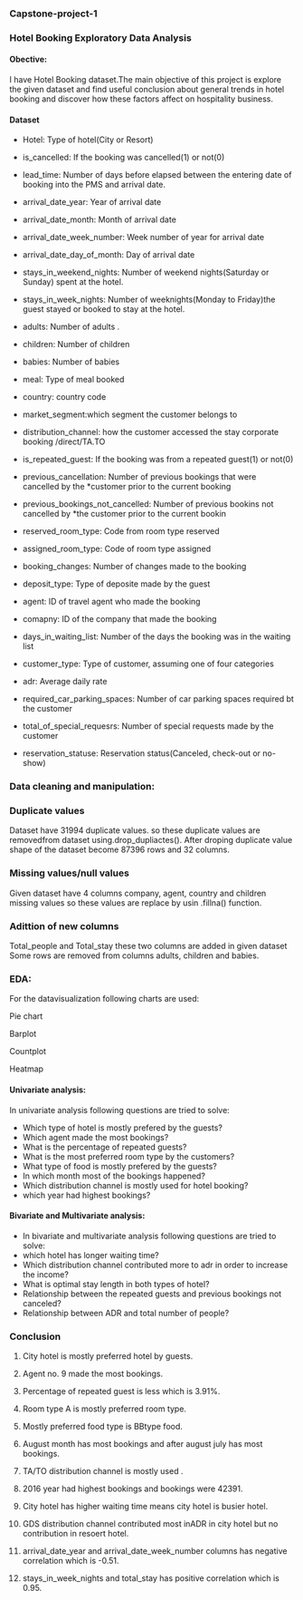 ### Capstone-project-1
### Hotel Booking Exploratory Data Analysis

#### Obective:
I have Hotel Booking dataset.The main objective of this project is explore the given dataset and find useful conclusion about general trends in hotel booking and discover how these factors affect on hospitality business.

#### Dataset 
* Hotel: Type of hotel(City or Resort)
  
* is_cancelled: If the booking was cancelled(1) or not(0)

* lead_time: Number of days before elapsed between the entering date of booking into the PMS and arrival date.

* arrival_date_year: Year of arrival date

* arrival_date_month: Month of arrival date

* arrival_date_week_number: Week number of year for arrival date

* arrival_date_day_of_month: Day of arrival date

* stays_in_weekend_nights: Number of weekend nights(Saturday or Sunday) spent at the hotel.

* stays_in_week_nights: Number of weeknights(Monday to Friday)the guest stayed or booked to stay at the hotel.

* adults: Number of adults .

* children: Number of children

* babies: Number of babies

* meal: Type of meal booked

* country: country code

* market_segment:which segment the customer belongs to

* distribution_channel: how the customer accessed the stay corporate booking /direct/TA.TO

* is_repeated_guest: If the booking was from a repeated guest(1) or not(0)

* previous_cancellation: Number of previous bookings that were cancelled by the *customer prior to the current booking

* previous_bookings_not_cancelled: Number of previous bookins not cancelled by *the customer prior to the current bookin

* reserved_room_type: Code from room type reserved

* assigned_room_type: Code of room type assigned

* booking_changes: Number of changes made to the booking

* deposit_type: Type of deposite made by the guest

* agent: ID of travel agent who made the booking

* comapny: ID of the company that made the booking

* days_in_waiting_list: Number of the days the booking was in the waiting list

* customer_type: Type of customer, assuming one of four categories

* adr: Average daily rate

* required_car_parking_spaces: Number of car parking spaces required bt the customer

* total_of_special_requesrs: Number of special requests made by the customer

* reservation_statuse: Reservation status(Canceled, check-out or no-show)

### Data cleaning and manipulation:
### Duplicate values

Dataset have 31994 duplicate values. so these duplicate values are removedfrom dataset using.drop_dupliactes(). 
After droping duplicate value shape of the dataset become 87396 rows and 32 columns.

### Missing values/null values

Given dataset have 4 columns company, agent, country and children missing values 
so these values are replace by usin .fillna() function.

### Adittion of new columns
Total_people and Total_stay these two columns are added in given dataset Some rows 
are removed from columns adults, children and babies.

### EDA:
 For the datavisualization following charts are used:

Pie chart

Barplot

Countplot

Heatmap

#### Univariate analysis:
In univariate analysis following questions are tried to solve:

*  Which type of hotel is mostly prefered by the guests?
*  Which agent made the most bookings?
*  What is the percentage of repeated guests?
*  What is the most preferred room type by the customers?
*  What type of food is mostly prefered by the guests?
*  In which month most of the bookings happened?
*  Which distribution channel is mostly used for hotel booking?
*  which year had highest bookings?

#### Bivariate and Multivariate analysis:

*  In bivariate and multivariate analysis following questions are tried to solve:
*  which hotel has longer waiting time?
*  Which distribution channel contributed more to adr in order to increase the income?
*  What is optimal stay length in both types of hotel?
*  Relationship between the repeated guests and previous bookings not canceled?
*  Relationship between ADR and total number of people?

### Conclusion
1) City hotel is mostly preferred hotel by guests.

2) Agent no. 9 made the most bookings.

3) Percentage of repeated guest is less which is 3.91%.

4) Room type A is mostly preferred room type.

5) Mostly preferred food type is BBtype food.

6) August month has most bookings and after august july has most bookings.

7) TA/TO distribution channel is mostly used .

8) 2016 year had highest bookings and bookings were 42391.

9) City hotel has higher waiting time means city hotel is busier hotel.

10) GDS distribution channel contributed most inADR in city hotel but no contribution in resoert hotel.

11) arrival_date_year and arrival_date_week_number columns has negative correlation which is -0.51.

12) stays_in_week_nights and total_stay has positive correlation which is 0.95.













